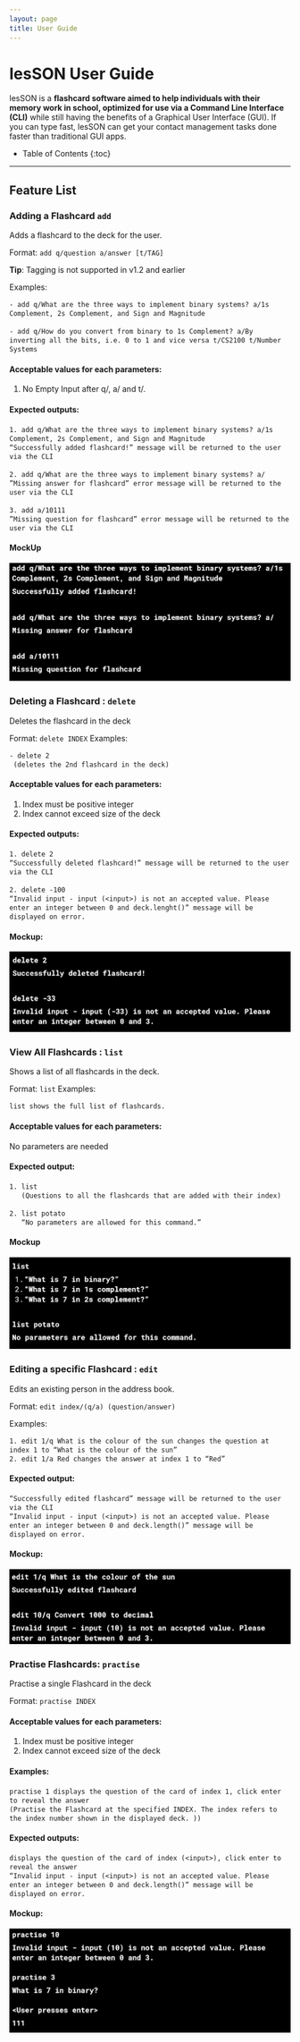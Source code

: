 ```yaml
---
layout: page
title: User Guide
---
```

# lesSON User Guide
lesSON is a **flashcard software aimed to help individuals with their memory work in school, optimized for use via a Command Line Interface (CLI)** while still having the benefits of a Graphical User Interface (GUI). If you can type fast, lesSON can get your contact management tasks done faster than traditional GUI apps.
 
* Table of Contents
{:toc}

--------------------------------------------------------------------------------------------------------------------

## Feature List

### Adding a Flashcard `add`
Adds a flashcard to the deck for the user.

Format: `add q/question a/answer [t/TAG]​`

**Tip**: Tagging is not supported in v1.2 and earlier

Examples:

```
- add q/What are the three ways to implement binary systems? a/1s Complement, 2s Complement, and Sign and Magnitude

- add q/How do you convert from binary to 1s Complement? a/By inverting all the bits, i.e. 0 to 1 and vice versa t/CS2100 t/Number Systems
```

#### Acceptable values for each parameters:
1. No Empty Input after q/, a/ and t/.
#### Expected outputs:
```
1. add q/What are the three ways to implement binary systems? a/1s Complement, 2s Complement, and Sign and Magnitude
“Successfully added flashcard!” message will be returned to the user via the CLI

2. add q/What are the three ways to implement binary systems? a/
”Missing answer for flashcard” error message will be returned to the user via the CLI

3. add a/10111
”Missing question for flashcard” error message will be returned to the user via the CLI
```
#### MockUp
![mock up of add command](./images/UserGuide/mockup_add.png)


### Deleting a Flashcard : `delete`
Deletes the flashcard in the deck

Format: `delete INDEX`
Examples:
```
- delete 2
 (deletes the 2nd flashcard in the deck)
```

#### Acceptable values for each parameters:
1. Index must be positive integer
2. Index cannot exceed size of the deck

#### Expected outputs:
```
1. delete 2
“Successfully deleted flashcard!” message will be returned to the user via the CLI

2. delete -100
“Invalid input - input (<input>) is not an accepted value. Please enter an integer between 0 and deck.lenght()” message will be displayed on error.
```
#### Mockup:
![mock up of delete command](./images/UserGuide/mockup_delete.png)


### View All Flashcards : `list`
Shows a list of all flashcards in the deck.

Format: `list`
Examples:
```
list shows the full list of flashcards.
```

#### Acceptable values for each parameters:
No parameters are needed

#### Expected output:
```
1. list
   (Questions to all the flashcards that are added with their index)
 
2. list potato
   “No parameters are allowed for this command.”
```

#### Mockup
![mock up of list command](./images/UserGuide/mockup_list.png)

### Editing a specific Flashcard : `edit`
Edits an existing person in the address book.

Format: `edit index/(q/a) (question/answer)`

Examples:
```
1. edit 1/q What is the colour of the sun changes the question at index 1 to “What is the colour of the sun”
2. edit 1/a Red changes the answer at index 1 to “Red”
```
#### Expected output:
```
“Successfully edited flashcard” message will be returned to the user via the CLI
“Invalid input - input (<input>) is not an accepted value. Please enter an integer between 0 and deck.length()” message will be displayed on error.
```
#### Mockup:
![mock up of edit command](./images/UserGuide/mockup_edit.png)


### Practise Flashcards: `practise`
Practise a single Flashcard in the deck

Format: `practise INDEX`

#### Acceptable values for each parameters:
1. Index must be positive integer
2. Index cannot exceed size of the deck

#### Examples:
```
practise 1 displays the question of the card of index 1, click enter to reveal the answer
(Practise the Flashcard at the specified INDEX. The index refers to the index number shown in the displayed deck. ​))
```
#### Expected outputs:
```
displays the question of the card of index (<input>), click enter to reveal the answer
“Invalid input - input (<input>) is not an accepted value. Please enter an integer between 0 and deck.length()” message will be displayed on error.
```

#### Mockup:
![mock up of practise command](./images/UserGuide/mockup_practise.png)
